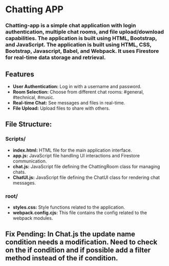 # Chatting APP
### Chatting-app is a simple chat application with login authentication, multiple chat rooms, and file upload/download capabilities. The application is built using HTML, Bootstrap, and JavaScript. The application is built using HTML, CSS, Bootstrap, Javascript, Babel, and Webpack. It uses Firestore for real-time data storage and retrieval. 

## Features

- **User Authentication:** Log in with a username and password.
- **Room Selection:** Choose from different chat rooms: #general, #technical, #music.
- **Real-time Chat:** See messages and files in real-time.
- **File Upload:** Upload files to share with others.

## File Structure:

### Scripts/
- **index.html:** HTML file for the main application interface.
- **app.js:** JavaScript file handling UI interactions and Firestore communication.
- **chat.js:** JavaScript file defining the ChattingRoom class for managing chats.
- **ChatUI.js:** JavaScript file defining the ChatUI class for rendering chat messages.
### root/
- **styles.css:** Style functions related to the application.
- **webpack.config.cjs:** This file contains the config related to the webpack modules.



## Fix Pending: In Chat.js the update name condition needs a modification. Need to check on the if condition and if possible add a filter method instead of the if condition.
